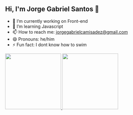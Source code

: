 ## Hi, I'm Jorge Gabriel Santos 👋

- 🔭 I’m currently working on Front-end
- 🌱 I’m learning Javascript
- 📫 How to reach me: jorgegabrielcamisadez@gmail.com
- 😄 Pronouns: he/him
- ⚡ Fun fact: I dont know how to swim

<div>
  <a href="https://github.com/Jorgegabrielsantos">
  <img  height="180em" src="https://github-readme-stats.vercel.app/api?username=Jorgegabrielsantos&show_icons=true&theme=dark&include_all_commits=true&count_private=true"/>
  <img height="180em" src="https://github-readme-stats.vercel.app/api/top-langs/?username=Jorgegabrielsantos&layout=compact&langs_count=16&theme=dark"/>
</div>
